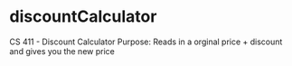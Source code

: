 # discountCalculator

CS 411 - Discount Calculator
Purpose: Reads in a orginal price + discount and gives you the new price


